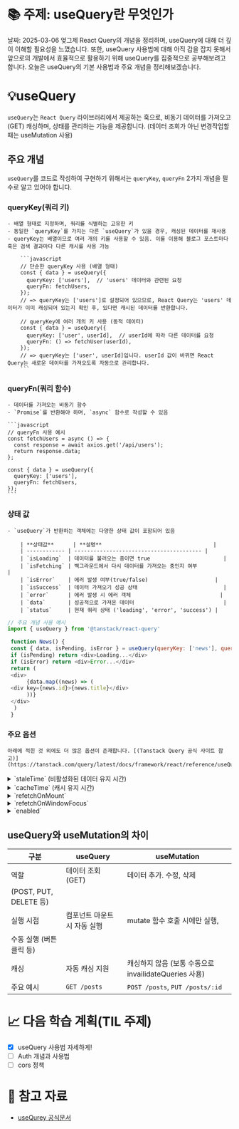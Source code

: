 
# 📚 주제: useQuery란 무엇인가


날짜: 2025-03-06
엊그제 React Query의 개념을 정리하며, useQuery에 대해 더 깊이 이해할 필요성을 느꼈습니다. 또한, useQuery 사용법에 대해 아직 감을 잡지 못해서 앞으로의 개발에서 효율적으로 활용하기 위해 useQuery를 집중적으로 공부해보려고 합니다. 오늘은 useQuery의 기본 사용법과 주요 개념을 정리해보겠습니다.


# 💡useQuery


`useQuery`는 `React Query` 라이브러리에서 제공하는 훅으로, 비동기 데이터를 가져오고(GET) 캐싱하며, 상태를 관리하는 기능을 제공합니다. (데이터 조회가 아닌 변경작업할 때는 useMutation 사용)


## 주요 개념


`useQuery`를 코드로 작성하여 구현하기 위해서는 `queryKey`, `queryFn` 2가지 개념을 필수로 알고 있어야 합니다.


### queryKey(쿼리 키)

	- 배열 형태로 지정하며, 쿼리를 식별하는 고유한 키
	- 동일한 `queryKey`를 가지는 다른 `useQuery`가 있을 경우, 캐싱된 데이터를 재사용
	- queryKey는 배열이므로 여러 개의 키를 사용할 수 있음. 이를 이용해 블로그 포스트마다 혹은 검색 결과마다 다른 캐시를 사용 가능

		```javascript
		// 단순한 queryKey 사용 (배열 형태)
		const { data } = useQuery({
		  queryKey: ['users'],  // 'users' 데이터와 관련된 요청
		  queryFn: fetchUsers,
		});
		// => queryKey는 ['users']로 설정되어 있으므로, React Query는 'users' 데이터가 이미 캐싱되어 있는지 확인 후, 있다면 캐시된 데이터를 반환합니다.
		
		// queryKey에 여러 개의 키 사용 (동적 데이터)
		const { data } = useQuery({
		  queryKey: ['user', userId],  // userId에 따라 다른 데이터를 요청
		  queryFn: () => fetchUser(userId),
		});
		// => queryKey는 ['user', userId]입니다. userId 값이 바뀌면 React Query는 새로운 데이터를 가져오도록 자동으로 관리합니다.
		```


### queryFn(쿼리 함수)

	- 데이터를 가져오는 비동기 함수
	- `Promise`를 반환해야 하며, `async` 함수로 작성할 수 있음

	```javascript
	// queryFn 사용 예시
	const fetchUsers = async () => {
	  const response = await axios.get('/api/users');
	  return response.data;
	};
	
	const { data } = useQuery({
	  queryKey: ['users'],
	  queryFn: fetchUsers,
	});
	```


### 상태 값

	- `useQuery`가 반환하는 객체에는 다양한 상태 값이 포함되어 있음

		| **상태값**      | **설명**                                   |
		| ------------ | ---------------------------------------- |
		| `isLoading`  | 데이터를 불러오는 중이면 true                       |
		| `isFetching` | 백그라운드에서 다시 데이터를 가져오는 중인지 여부              |
		| `isError`    | 에러 발생 여부(true/false)                     |
		| `isSuccess`  | 데이터 가져오기 성공 상태                           |
		| `error`      | 에러 발생 시 에러 객체                            |
		| `data`       | 성공적으로 가져온 데이터                            |
		| `status`     | 현재 쿼리 상태 ('loading', 'error', 'success') |


```javascript
// 주요 개념 사용 예시
import { useQuery } from '@tanstack/react-query'

 function News() {
 const { data, isPending, isError } = useQuery(queryKey: ['news'], queryFn: fetchNews)
 if (isPending) return <div>Loading...</div>
 if (isError) return <div>Error...</div>
 return (
 <div>
      {data.map((news) => (
 <div key={news.id}>{news.title}</div>
      ))}
 </div>
  )
 }
```


### 주요 옵션


	아래에 적힌 것 외에도 더 많은 옵션이 존재합니다. [(Tanstack Query 공식 사이트 참고)](https://tanstack.com/query/latest/docs/framework/react/reference/useQuery)

<details>
<summary>`staleTime` (비활성화된 데이터 유지 시간)</summary>
- 데이터를 신선한 상태로 유지할 시간(ms) 지정
- 기본값은 0이며, 0일 때는 즉시 새로운 요청을 보냄

```javascript
// staleTime 사용 예시
useQuery({
  queryKey: ['posts'],
  queryFn: fetchPosts,
  staleTime: 1000 * 60 * 5, // 5분 동안 데이터를 신선하게 유지
});
```


</details>

<details>
<summary>`cacheTime` (캐시 유지 시간)</summary>
- 데이터를 신선한 상태로 유지할 시간(ms) 지정
- 기본값은 0이며, 0일 때는 즉시 새로운 요청을 보냄

```javascript
// cacheTime 사용 예시
useQuery({
  queryKey: ['posts'],
  queryFn: fetchPosts,
  cacheTime: 1000 * 60 * 10, // 10분 동안 캐시 유지
});
```


</details>

<details>
<summary>`refetchOnMount`</summary>
- 컴포넌트가 마운트될 때 다시 데이터를 불러올지 여부를 결정(기본값 true)

```javascript
// refetchOnMount 사용 예시
useQuery({
  queryKey: ['posts'],
  queryFn: fetchPosts,
  refetchOnMount: false, // 캐시된 데이터가 있으면 새 요청 X
});
```


</details>

<details>
<summary>`refetchOnWindowFocus`</summary>
- 사용자가 브라우저 탭을 다시 활성화할 때 데이터를 다시 불러올지 여부를 결정(기본값 true)

```javascript
// refetchOnWindowFocus 사용 예시
useQuery({
  queryKey: ['posts'],
  queryFn: fetchPosts,
  refetchOnWindowFocus: false, // 탭을 이동해도 다시 불러오지 않음
});
```


</details>

<details>
<summary>`enabled`</summary>
- 특정 조건이 충족될 때만 쿼리를 실행하도록 설정
- `false`로 설정하면 자동 실행을 막고, 이후 `refetch`를 사용해 데이터를 가져올 수 있음

```javascript
// enabled 사용 예시
const { data, refetch } = useQuery({
  queryKey: ['user', userId],
  queryFn: fetchUser,
  enabled: !!userId, // userId가 있을 때만 실행
});
```


</details>


## useQuery와 useMutation의 차이


| **구분** | **useQuery**     | **useMutation**                         |
| ------ | ---------------- | --------------------------------------- |
| 역할     | 데이터 조회 (GET)     | 데이터 추가. 수정, 삭제
(POST, PUT, DELETE 등)    |
| 실행 시점  | 컴포넌트 마운트 시 자동 실행 | mutate 함수 호출 시에만 실행,
수동 실행 (버튼 클릭 등)    |
| 캐싱     | 자동 캐싱 지원         | 캐싱하지 않음 (보통 수동으로 invailidateQueries 사용) |
| 주요 예시  | `GET /posts`     | `POST /posts`, `PUT /posts/:id`         |


# 📈 다음 학습 계획(TIL 주제)

- [x] useQuery 사용법 자세하게!
- [ ] Auth 개념과 사용법
- [ ] cors 정책

# 🔗 참고 자료

- [useQurey 공식문서](https://tanstack.com/query/latest/docs/framework/react/reference/useQuery)
